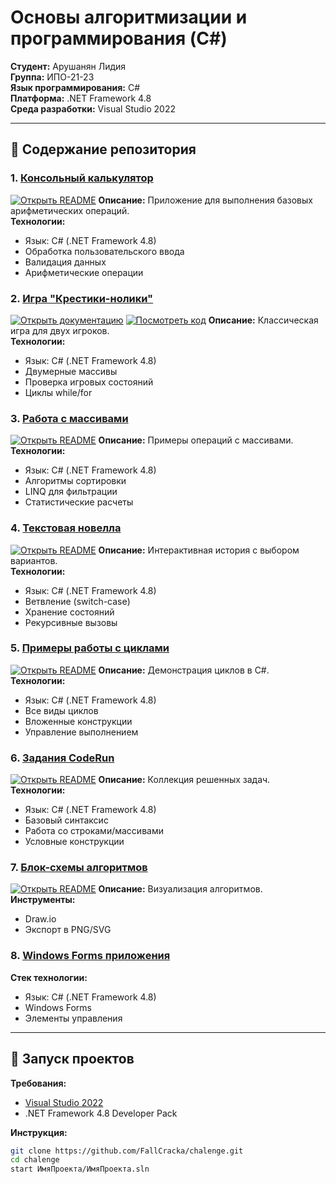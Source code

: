 # Основы алгоритмизации и программирования (C#)

**Студент:** Арушанян Лидия  
**Группа:** ИПО-21-23  
**Язык программирования:** C#  
**Платформа:** .NET Framework 4.8  
**Среда разработки:** Visual Studio 2022  

---

## 📌 Содержание репозитория

### 1. [Консольный калькулятор](calculat-main/README.md)
[![Открыть README](https://img.shields.io/badge/Документация-Калькулятор-blue)](https://github.com/FallCracka/chalenge/tree/main/calculat-main)
**Описание:** Приложение для выполнения базовых арифметических операций.  
**Технологии:**
- Язык: C# (.NET Framework 4.8)
- Обработка пользовательского ввода
- Валидация данных
- Арифметические операции

### 2. [Игра "Крестики-нолики"](крестики%20нолики/README.md)
[![Открыть документацию](https://img.shields.io/badge/📖_Документация-Крестики--нолики-8A2BE2)](https://github.com/FallCracka/chalenge/tree/main/%D0%BA%D1%80%D0%B5%D1%81%D1%82%D0%B8%D0%BA%D0%B8%20%D0%BD%D0%BE%D0%BB%D0%B8%D0%BA%D0%B8)
[![Посмотреть код](https://img.shields.io/badge/💻_Исходный_код-C%23-00599C?logo=csharp)](https://github.com/FallCracka/chalenge/blob/main/%D0%BA%D1%80%D0%B5%D1%81%D1%82%D0%B8%D0%BA%D0%B8%20%D0%BD%D0%BE%D0%BB%D0%B8%D0%BA%D0%B8/%D0%9A%D1%80%D0%B5%D1%81%D1%82%D0%B8%D0%BA%D0%B8%D0%9D%D0%BE%D0%BB%D0%B8%D0%BA%D0%B8.cs)
**Описание:** Классическая игра для двух игроков.  
**Технологии:**
- Язык: C# (.NET Framework 4.8)
- Двумерные массивы
- Проверка игровых состояний
- Циклы while/for

### 3. [Работа с массивами](массивы/README.md)
[![Открыть README](https://img.shields.io/badge/Документация-Массивы-orange)](https://github.com/FallCracka/chalenge/tree/main/%D0%BC%D0%B0%D1%81%D1%81%D0%B8%D0%B2%D1%8B)
**Описание:** Примеры операций с массивами.  
**Технологии:**
- Язык: C# (.NET Framework 4.8)
- Алгоритмы сортировки
- LINQ для фильтрации
- Статистические расчеты

### 4. [Текстовая новелла](циклы/новелла/README.md)
[![Открыть README](https://img.shields.io/badge/Документация-Новелла-purple)](https://github.com/FallCracka/chalenge/tree/main/%D1%86%D0%B8%D0%BA%D0%BB%D1%8B/%D0%BD%D0%BE%D0%B2%D0%B5%D0%BB%D0%BB%D0%B0)
**Описание:** Интерактивная история с выбором вариантов.  
**Технологии:**
- Язык: C# (.NET Framework 4.8)
- Ветвление (switch-case)
- Хранение состояний
- Рекурсивные вызовы

### 5. [Примеры работы с циклами](циклы/README.md)
[![Открыть README](https://img.shields.io/badge/Документация-Циклы-yellow)](https://github.com/FallCracka/chalenge/tree/main/%D1%86%D0%B8%D0%BA%D0%BB%D1%8B)
**Описание:** Демонстрация циклов в C#.  
**Технологии:**
- Язык: C# (.NET Framework 4.8)
- Все виды циклов
- Вложенные конструкции
- Управление выполнением

### 6. [Задания CodeRun](code-pen/README.md)
[![Открыть README](https://img.shields.io/badge/Документация-CodeRun-run)](https://github.com/FallCracka/chalenge/tree/main/code-run)
**Описание:** Коллекция решенных задач.  
**Технологии:**
- Язык: C# (.NET Framework 4.8)
- Базовый синтаксис
- Работа со строками/массивами
- Условные конструкции

### 7. [Блок-схемы алгоритмов](блок-схемы/README.md)
[![Открыть README](https://img.shields.io/badge/Документация-Блок--схемы-lightgrey)](блок-схемы/README.md)
**Описание:** Визуализация алгоритмов.  
**Инструменты:**
- Draw.io
- Экспорт в PNG/SVG

### 8. [Windows Forms приложения](WindowsForms/README.md) 
**Стек технологии:**
- Язык: C# (.NET Framework 4.8)
- Windows Forms
- Элементы управления


---

## 🚀 Запуск проектов

**Требования:**
- [Visual Studio 2022](https://visualstudio.microsoft.com/ru/vs/)
- .NET Framework 4.8 Developer Pack

**Инструкция:**
```bash
git clone https://github.com/FallCracka/chalenge.git
cd chalenge
start ИмяПроекта/ИмяПроекта.sln
